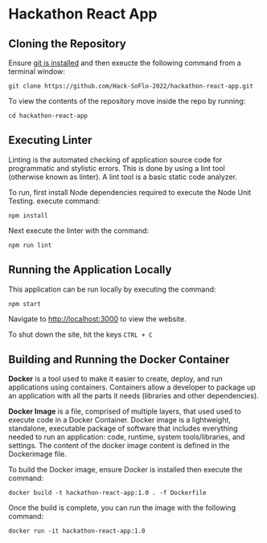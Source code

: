# Hackathon React App

## Cloning the Repository

Ensure [git is installed](https://git-scm.com/downloads) and then exeucte the following command from a terminal window:

```
git clone https://github.com/Hack-SoFlo-2022/hackathon-react-app.git
```

To view the contents of the repository move inside the repo by running:

```
cd hackathon-react-app
```

## Executing Linter

Linting is the automated checking of application source code for programmatic and stylistic errors. This is done by using a lint tool (otherwise known as linter). A lint tool is a basic static code analyzer.

To run, first install Node dependencies required to execute the Node Unit Testing. execute command:

```
npm install
```

Next execute the linter with the command:

```
npm run lint
```

## Running the Application Locally

This application can be run locally by executing the command:

```
npm start
```

Navigate to [http://localhost:3000](http://localhost:3000) to view the website.

To shut down the site, hit the keys `CTRL + C`

## Building and Running the Docker Container

**Docker** is a tool used to make it easier to create, deploy, and run applications using containers. Containers allow a developer to package up an application with all the parts it needs (libraries and other dependencies).

**Docker Image** is a file, comprised of multiple layers, that used used to execute code in a Docker Container. Docker image is a lightweight, standalone, executable package of software that includes everything needed to run an application: code, runtime, system tools/libraries, and settings. The content of the docker image content is defined in the Dockerimage file.

To build the Docker image, ensure Docker is installed then execute the command:

```
docker build -t hackathon-react-app:1.0 . -f Dockerfile
```

Once the build is complete, you can run the image with the following command:

```
docker run -it hackathon-react-app:1.0
```